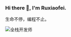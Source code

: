 ### Hi there 👋, I'm Ruxiaofei.

生命不停，编程不止。

![全栈开发师](https://tva1.sinaimg.cn/large/007S8ZIlly1ggms66rig8j31bi0hcgol.jpg)

<!--
**hom/hom** is a ✨ _special_ ✨ repository because its `README.md` (this file) appears on your GitHub profile.

Here are some ideas to get you started:

- 🔭 I’m currently working on ...
- 🌱 I’m currently learning ...
- 👯 I’m looking to collaborate on ...
- 🤔 I’m looking for help with ...
- 💬 Ask me about ...
- 📫 How to reach me: ...
- 😄 Pronouns: ...
- ⚡ Fun fact: ...
-->
